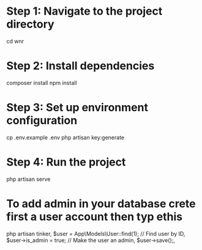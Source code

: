 # Step 1: Navigate to the project directory
cd wnr

# Step 2: Install dependencies
composer install
npm install

# Step 3: Set up environment configuration
cp .env.example .env
php artisan key:generate

# Step 4: Run the project
php artisan serve

# To add admin in your database crete first a user account then typ ethis
php artisan tinker,
$user = App\Models\User::find(1); // Find user by ID,
$user->is_admin = true; // Make the user an admin,
$user->save();,





